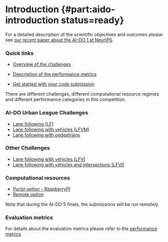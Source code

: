 # Introduction {#part:aido-introduction status=ready}


For a detailed description of the scientific objectives and outcomes please see [our recent paper about the AI-DO 1 at NeurIPS](https://arxiv.org/pdf/1903.02503.pdf).


### Quick links

* [Overview of the challenges](#challenge_overview)

* [Description of the performance metrics](#measuring-performance)

* [Get started with your code submission](#part:quickstart)


There are different challenges, different computational resource regimes and different performance categories in this competition.

### AI-DO Urban League Challenges

* [Lane following (LF)](#lf)
* [Lane following with vehicles (LFVM)](#lf_vm)
* [Lane following with pedestrians](#lf_p)

### Other Challenges

* [Lane following with vehicles (LFV)](#lf_v)
* [Lane following with vehicles and intersections (LFVI)](#lf_v_i)


### Computational resources

* [Purist option - RaspberryPi](#computation)
* [Remote option](#computation)

Note that during the AI-DO 5 finals, the submissions will be run remotely. 

### Evaluation metrics

For details about the evaluation metrics please refer to the [performance metrics](#measuring-performance)


